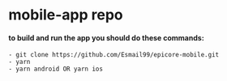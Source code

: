 # mobile-app repo

#### to build and run the app you should do these commands:

```
- git clone https://github.com/Esmail99/epicore-mobile.git
- yarn
- yarn android OR yarn ios
```
